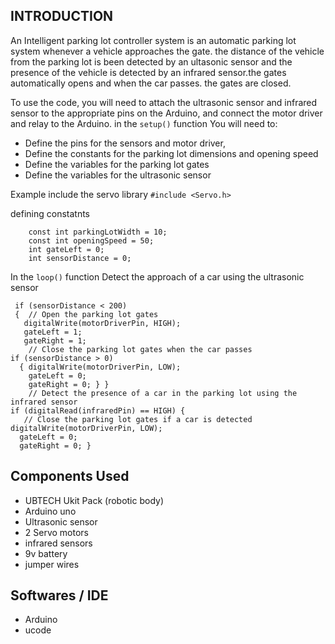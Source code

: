 ## INTRODUCTION
An Intelligent parking lot controller system is an automatic parking lot system 
whenever a vehicle approaches the gate. the distance of the vehicle from the parking lot is been detected
by an ultasonic sensor and the presence of the vehicle is detected by an infrared sensor.the gates automatically opens and when the car passes.
the gates are closed.

To use the code, 
you will need to attach the ultrasonic sensor and infrared sensor to the appropriate pins on the Arduino, and connect 
the motor driver and relay to the Arduino. 
in the `setup()` function You will need to:
  - Define the pins for the sensors and motor driver,
  - Define the constants for the parking lot dimensions and opening speed 
  - Define the variables for the parking lot gates
  - Define the variables for the ultrasonic sensor

Example
include the servo library
``` #include <Servo.h> ```

defining constatnts
``` const int ultrasonicPin = 3 // or #define ultrasonicPin 3
    const int parkingLotWidth = 10;
    const int openingSpeed = 50;
    int gateLeft = 0;
    int sensorDistance = 0; 
```

In the `loop()` function
 Detect the approach of a car using the ultrasonic sensor
```
 if (sensorDistance < 200)
 {  // Open the parking lot gates 
   digitalWrite(motorDriverPin, HIGH); 
   gateLeft = 1; 
   gateRight = 1; 
    // Close the parking lot gates when the car passes 
if (sensorDistance > 0) 
  { digitalWrite(motorDriverPin, LOW); 
    gateLeft = 0; 
    gateRight = 0; } } 
    // Detect the presence of a car in the parking lot using the infrared sensor 
if (digitalRead(infraredPin) == HIGH) {
   // Close the parking lot gates if a car is detected digitalWrite(motorDriverPin, LOW);
  gateLeft = 0; 
  gateRight = 0; } 
  ```

## Components Used
- UBTECH Ukit Pack (robotic body)
- Arduino uno
- Ultrasonic sensor
- 2 Servo motors
- infrared sensors
- 9v battery
- jumper wires

## Softwares / IDE
- Arduino 
- ucode
